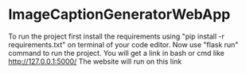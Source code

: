 # ImageCaptionGeneratorWebApp
To run the project first  install the requirements using "pip install -r requirements.txt" on terminal of your code editor.
Now use "flask run" command to run the project.
You will get a link in bash or cmd like http://127.0.0.1:5000/
The website will run on this link
